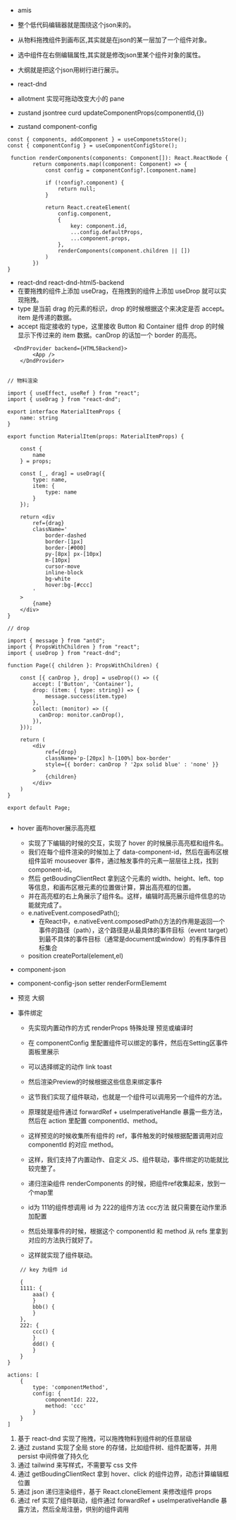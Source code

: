 * amis

* 整个低代码编辑器就是围绕这个json来的。
* 从物料拖拽组件到画布区,其实就是在json的某一层加了一个组件对象。
* 选中组件在右侧编辑属性,其实就是修改json里某个组件对象的属性。
* 大纲就是把这个json用树行进行展示。

* react-dnd
* allotment 实现可拖动改变大小的 pane

* zustand  jsontree curd   updateComponentProps(componentId,{})
* zustand  component-config


```
const { components, addComponent } = useComponetsStore();
const { componentConfig } = useComponentConfigStore();

 function renderComponents(components: Component[]): React.ReactNode {
        return components.map((component: Component) => {
            const config = componentConfig?.[component.name]

            if (!config?.component) {
                return null;
            }
            
            return React.createElement(
                config.component,
                {
                    key: component.id,
                    ...config.defaultProps,
                    ...component.props,
                },
                renderComponents(component.children || [])
            )
        })
}

```

* react-dnd react-dnd-html5-backend
* 在要拖拽的组件上添加 useDrag，在拖拽到的组件上添加 useDrop 就可以实现拖拽。
* type 是当前 drag 的元素的标识，drop 的时候根据这个来决定是否 accept。item 是传递的数据。
* accept 指定接收的 type，这里接收 Button 和 Container 组件 drop 的时候显示下传过来的 item 数据。canDrop 的话加一个 border 的高亮。

```
  <DndProvider backend={HTML5Backend}>
        <App />
    </DndProvider>


// 物料渲染

import { useEffect, useRef } from "react";
import { useDrag } from "react-dnd";

export interface MaterialItemProps {
    name: string
}

export function MaterialItem(props: MaterialItemProps) {

    const {
        name
    } = props;

    const [_, drag] = useDrag({
        type: name,
        item: {
            type: name
        }
    });

    return <div
        ref={drag}
        className='
            border-dashed
            border-[1px]
            border-[#000]
            py-[8px] px-[10px] 
            m-[10px]
            cursor-move
            inline-block
            bg-white
            hover:bg-[#ccc]
        '
    >
        {name}
    </div>
}

// drop

import { message } from "antd";
import { PropsWithChildren } from "react";
import { useDrop } from "react-dnd";

function Page({ children }: PropsWithChildren) {

    const [{ canDrop }, drop] = useDrop(() => ({
        accept: ['Button', 'Container'],
        drop: (item: { type: string}) => {
            message.success(item.type)
        },
        collect: (monitor) => ({
          canDrop: monitor.canDrop(),
        }),
    }));

    return (
        <div
            ref={drop}
            className='p-[20px] h-[100%] box-border'
            style={{ border: canDrop ? '2px solid blue' : 'none' }}
        >
            {children}
        </div>
    )
}

export default Page;


```

* hover 画布hover展示高亮框
    - 实现了下编辑的时候的交互，实现了 hover 的时候展示高亮框和组件名。
    - 我们在每个组件渲染的时候加上了 data-component-id，然后在画布区根组件监听 mouseover 事件，通过触发事件的元素一层层往上找，找到 component-id。
    - 然后 getBoudingClientRect 拿到这个元素的 width、height、left、top 等信息，和画布区根元素的位置做计算，算出高亮框的位置。
    - 并在高亮框的右上角展示了组件名。这样，编辑时高亮展示组件信息的功能就完成了。
    - e.nativeEvent.composedPath();
        - 在React中，e.nativeEvent.composedPath()方法的作用是返回一个事件的路径（path），这个路径是从最具体的事件目标（event target）到最不具体的事件目标（通常是document或window）的有序事件目标集合
    - position  createPortal(element,el)

* component-json
* component-config-json   setter   renderFormElememt

* 预览 大纲

* 事件绑定
    - 先实现内置动作的方式   renderProps 特殊处理 预览或编译时
    - 在 componentConfig 里配置组件可以绑定的事件，然后在Setting区事件面板里展示
    - 可以选择绑定的动作   link  toast  
    - 然后渲染Preview的时候根据这些信息来绑定事件
    
    - 这节我们实现了组件联动，也就是一个组件可以调用另一个组件的方法。
    - 原理就是组件通过 forwardRef + useImperativeHandle 暴露一些方法，然后在 action 里配置 componentId、method。
    - 这样预览的时候收集所有组件的 ref，事件触发的时候根据配置调用对应 componentId 的对应 method。
    - 这样，我们支持了内置动作、自定义 JS、组件联动，事件绑定的功能就比较完整了。


    -  递归渲染组件 renderComponents 的时候，把组件ref收集起来，放到一个map里
    - id为 111的组件想调用 id 为 222的组件方法 ccc方法 就只需要在动作里添加配置
    - 然后处理事件的时候，根据这个 componentId 和 method 从 refs 里拿到对应的方法执行就好了。
    - 这样就实现了组件联动。

```
    // key 为组件 id

    {
    1111: {
        aaa() {
        }
        bbb() {
        }
    },
    222: {
        ccc() {
        }
        ddd() {
        }
    }
}

actions: [
    {
        type: 'componentMethod',
        config: {
            componentId: 222,
            method: 'ccc'
        }
    }
]

```


1. 基于 react-dnd 实现了拖拽，可以拖拽物料到组件树的任意层级
2. 通过 zustand 实现了全局 store 的存储，比如组件树、组件配置等，并用 persist 中间件做了持久化
3. 通过 tailwind 来写样式，不需要写 css 文件
4. 通过 getBoudingClientRect 拿到 hover、click 的组件边界，动态计算编辑框位置
5. 通过 json 递归渲染组件，基于 React.cloneElement 来修改组件 props
6. 通过 ref 实现了组件联动，组件通过 forwardRef + useImperativeHandle 暴露方法，然后全局注册，供别的组件调用